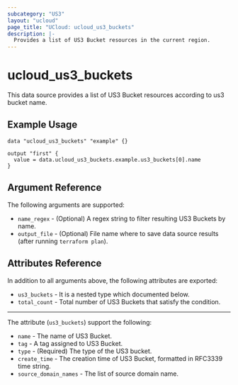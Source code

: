 ```yaml
---
subcategory: "US3"
layout: "ucloud"
page_title: "UCloud: ucloud_us3_buckets"
description: |-
  Provides a list of US3 Bucket resources in the current region.
---
```


# ucloud_us3_buckets

This data source provides a list of US3 Bucket resources according to us3 bucket name.

## Example Usage

```hcl
data "ucloud_us3_buckets" "example" {}

output "first" {
  value = data.ucloud_us3_buckets.example.us3_buckets[0].name
}
```

## Argument Reference

The following arguments are supported:

* `name_regex` - (Optional) A regex string to filter resulting US3 Buckets by name.
* `output_file` - (Optional) File name where to save data source results (after running `terraform plan`).

## Attributes Reference

In addition to all arguments above, the following attributes are exported:

* `us3_buckets` - It is a nested type which documented below.
* `total_count` - Total number of US3 Buckets that satisfy the condition.

- - -

The attribute (`us3_buckets`) support the following:

* `name` - The name of US3 Bucket.
* `tag` - A tag assigned to US3 Bucket.
* `type` - (Required) The type of the US3 bucket.
* `create_time` - The creation time of US3 Bucket, formatted in RFC3339 time string.
* `source_domain_names` - The list of source domain name.